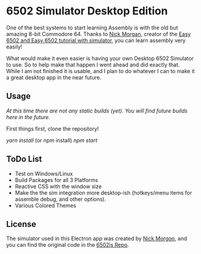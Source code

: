 # 6502 Simulator Desktop Edition

One of the best systems to start learning Assembly is with the old but amazing 8-bit Commodore 64. 
Thanks to [Nick Morgan](https://twitter.com/skilldrick), creator of the [Easy 6502 and Easy 6502 tutorial with simulator](http://skilldrick.github.io/easy6502/), you can learn assembly very easily!

What would make it even easier is having your own Desktop 6502 Simulator to use. So to help make that happen
I went ahead and did exactly that. While I am not finished it is usable, and I plan to do whatever I can to 
make it a great desktop app in the near future.


## Usage

_At this time there are not any static builds (yet). You will find future builds here in the future._

First things first, clone the repository! 

*yarn install* (or npm install)
*npm start*

## ToDo List

* Test on Windows/Linux
* Build Packages for all 3 Platforms
* Reactive CSS with the window size
* Make the the sim integration more desktop-ish (hotkeys/menu items for assemble debug, and other options).
* Various Colored Themes

## License

The simulator used in this Electron app was created by [Nick Morgon](https://twitter.com/skilldrick), and you can find the original code in the [6502js Repo](https://github.com/skilldrick/6502js).

